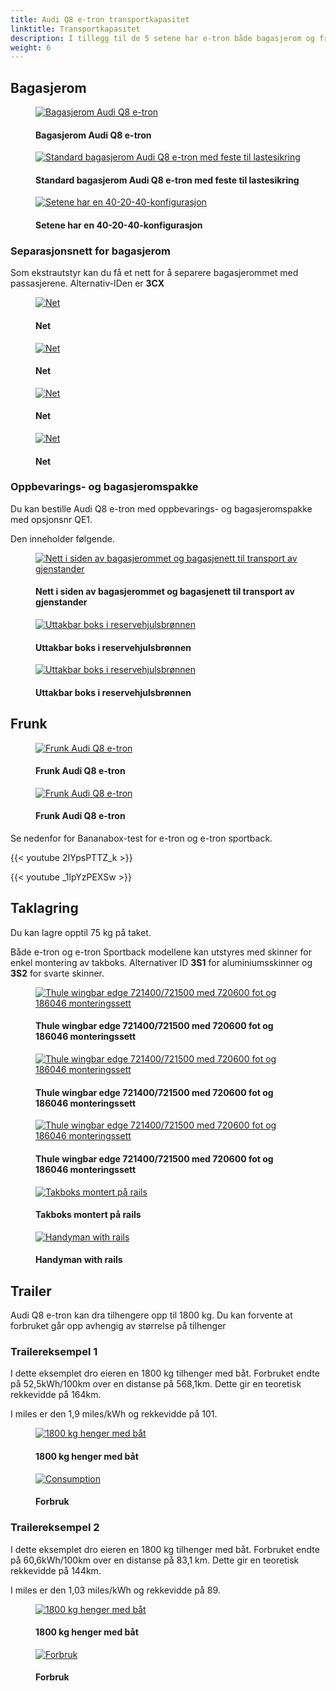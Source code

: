 ```yaml
---
title: Audi Q8 e-tron transportkapasitet 
linktitle: Transportkapasitet 
description: I tillegg til de 5 setene har e-tron både bagasjerom og frunk i tillegg til takoppbevaring og tilhengermuligheter.
weight: 6
---
```

<!-- markdownlint-disable MD033 -->
## Bagasjerom

<figure>
    <a href="https://media.electrichasgoneaudi.net/multimedia/models/e-tron/transportation/trunk_1.jpg">
        <img src="https://media.electrichasgoneaudi.net/multimedia/models/e-tron/transportation/trunk_1s.jpg" alt="Bagasjerom Audi Q8 e-tron" title="Bagasjerom Audi Q8 e-tron">
    </a>
    <figcaption><h4>Bagasjerom Audi Q8 e-tron</h4></figcaption>
</figure>

<figure>
    <a href="https://media.electrichasgoneaudi.net/multimedia/models/e-tron/transportation/trunk_5.jpg">
        <img src="https://media.electrichasgoneaudi.net/multimedia/models/e-tron/transportation/trunk_5s.jpg" alt="Standard bagasjerom Audi Q8 e-tron med feste til lastesikring" title="Standard bagasjerom Audi Q8 e-tron med feste til lastesikring">
    </a>
    <figcaption><h4>Standard bagasjerom Audi Q8 e-tron med feste til lastesikring</h4></figcaption>
</figure>

<figure>
    <a href="https://media.electrichasgoneaudi.net/multimedia/models/e-tron/transportation/trunk_3.jpg">
        <img src="https://media.electrichasgoneaudi.net/multimedia/models/e-tron/transportation/trunk_3s.jpg" alt="Setene har en 40-20-40-konfigurasjon" title="Setene har en 40-20-40-konfigurasjon">
    </a>
    <figcaption><h4>Setene har en 40-20-40-konfigurasjon</h4></figcaption>
</figure>

### Separasjonsnett for bagasjerom

Som ekstrautstyr kan du få et nett for å separere bagasjerommet med passasjerene.
Alternativ-IDen er **3CX**


<figure>
    <a href="https://media.electrichasgoneaudi.net/multimedia/models/e-tron/transportation/net1.jpg">
        <img src="https://media.electrichasgoneaudi.net/multimedia/models/e-tron/transportation/net1s.jpg" alt="Net" title="Net">
    </a>
    <figcaption><h4>Net</h4></figcaption>
</figure>

<figure>
    <a href="https://media.electrichasgoneaudi.net/multimedia/models/e-tron/transportation/net2.jpg">
        <img src="https://media.electrichasgoneaudi.net/multimedia/models/e-tron/transportation/net2s.jpg" alt="Net" title="Net">
    </a>
    <figcaption><h4>Net</h4></figcaption>
</figure>

<figure>
    <a href="https://media.electrichasgoneaudi.net/multimedia/models/e-tron/transportation/net3.jpg">
        <img src="https://media.electrichasgoneaudi.net/multimedia/models/e-tron/transportation/net3s.jpg" alt="Net" title="Net">
    </a>
    <figcaption><h4>Net</h4></figcaption>
</figure>

<figure>
    <a href="https://media.electrichasgoneaudi.net/multimedia/models/e-tron/transportation/net4.jpg">
        <img src="https://media.electrichasgoneaudi.net/multimedia/models/e-tron/transportation/net4s.jpg" alt="Net" title="Net">
    </a>
    <figcaption><h4>Net</h4></figcaption>
</figure>

### Oppbevarings- og bagasjeromspakke

Du kan bestille Audi Q8 e-tron med oppbevarings- og bagasjeromspakke med opsjonsnr QE1.

Den inneholder følgende.

<figure>
    <a href="https://media.electrichasgoneaudi.net/multimedia/models/e-tron/transportation/qe1_1.jpg">
        <img src="https://media.electrichasgoneaudi.net/multimedia/models/e-tron/transportation/qe1_1s.jpg" alt="Nett i siden av bagasjerommet og bagasjenett til transport av gjenstander" title="Nett i siden av bagasjerommet og bagasjenett til transport av gjenstander">
    </a>
    <figcaption><h4>Nett i siden av bagasjerommet og bagasjenett til transport av gjenstander</h4></figcaption>
</figure>

<figure>
    <a href="https://media.electrichasgoneaudi.net/multimedia/models/e-tron/transportation/storagebox_trunk.jpg">
        <img src="https://media.electrichasgoneaudi.net/multimedia/models/e-tron/transportation/storagebox_trunks.jpg" alt="Uttakbar boks i reservehjulsbrønnen" title="Uttakbar boks i reservehjulsbrønnen">
    </a>
    <figcaption><h4>Uttakbar boks i reservehjulsbrønnen</h4></figcaption>
</figure>

<figure>
    <a href="https://media.electrichasgoneaudi.net/multimedia/models/e-tron/transportation/storagebox_trunk_2.jpg">
        <img src="https://media.electrichasgoneaudi.net/multimedia/models/e-tron/transportation/storagebox_trunk_2s.jpg" alt="Uttakbar boks i reservehjulsbrønnen" title="Uttakbar boks i reservehjulsbrønnen">
    </a>
    <figcaption><h4>Uttakbar boks i reservehjulsbrønnen</h4></figcaption>
</figure>

## Frunk

<figure>
    <a href="https://media.electrichasgoneaudi.net/multimedia/models/e-tron/transportation/frunk_1.jpg">
        <img src="https://media.electrichasgoneaudi.net/multimedia/models/e-tron/transportation/frunk_1s.jpg" alt="Frunk Audi Q8 e-tron" title="Frunk Audi Q8 e-tron">
    </a>
    <figcaption><h4>Frunk Audi Q8 e-tron</h4></figcaption>
</figure>

<figure>
    <a href="https://media.electrichasgoneaudi.net/multimedia/models/e-tron/transportation/frunk_2.jpg">
        <img src="https://media.electrichasgoneaudi.net/multimedia/models/e-tron/transportation/frunk_2s.jpg" alt="Frunk Audi Q8 e-tron" title="Frunk Audi Q8 e-tron">
    </a>
    <figcaption><h4>Frunk Audi Q8 e-tron</h4></figcaption>
</figure>

Se nedenfor for Bananabox-test for e-tron og e-tron sportback.

{{< youtube 2IYpsPTTZ_k >}}

{{< youtube _1lpYzPEXSw >}}

## Taklagring

Du kan lagre opptil 75 kg på taket.

Både e-tron og e-tron Sportback modellene kan utstyres med skinner for enkel montering av takboks.
Alternativer ID **3S1** for aluminiumsskinner og **3S2** for svarte skinner.


<figure>
    <a href="https://media.electrichasgoneaudi.net/multimedia/models/e-tron/transportation/rails1.jpg">
        <img src="https://media.electrichasgoneaudi.net/multimedia/models/e-tron/transportation/rails1s.jpg" alt="Thule wingbar edge 721400/721500 med 720600 fot og 186046 monteringssett" title="Thule wingbar edge 721400/721500 med 720600 fot og 186046 monteringssett">
    </a>
    <figcaption><h4>Thule wingbar edge 721400/721500 med 720600 fot og 186046 monteringssett</h4></figcaption>
</figure>

<figure>
    <a href="https://media.electrichasgoneaudi.net/multimedia/models/e-tron/transportation/rails2.jpg">
        <img src="https://media.electrichasgoneaudi.net/multimedia/models/e-tron/transportation/rails2s.jpg" alt="Thule wingbar edge 721400/721500 med 720600 fot og 186046 monteringssett" title="Thule wingbar edge 721400/721500 med 720600 fot og 186046 monteringssett">
    </a>
    <figcaption><h4>Thule wingbar edge 721400/721500 med 720600 fot og 186046 monteringssett</h4></figcaption>
</figure>

<figure>
    <a href="https://media.electrichasgoneaudi.net/multimedia/models/e-tron/transportation/rails3.jpg">
        <img src="https://media.electrichasgoneaudi.net/multimedia/models/e-tron/transportation/rails3s.jpg" alt="Thule wingbar edge 721400/721500 med 720600 fot og 186046 monteringssett" title="Thule wingbar edge 721400/721500 med 720600 fot og 186046 monteringssett">
    </a>
    <figcaption><h4>Thule wingbar edge 721400/721500 med 720600 fot og 186046 monteringssett</h4></figcaption>
</figure>

<figure>
    <a href="https://media.electrichasgoneaudi.net/multimedia/models/e-tron/transportation/roofbox1.jpg">
        <img src="https://media.electrichasgoneaudi.net/multimedia/models/e-tron/transportation/roofbox1s.jpg" alt="Takboks montert på rails" title="Takboks montert på rails">
    </a>
    <figcaption><h4>Takboks montert på rails</h4></figcaption>
</figure>

<figure>
    <a href="https://media.electrichasgoneaudi.net/multimedia/models/e-tron/transportation/handymanrails.jpg">
        <img src="https://media.electrichasgoneaudi.net/multimedia/models/e-tron/transportation/handymanrailss.jpg" alt="Handyman with rails" title="Handyman with rails">
    </a>
    <figcaption><h4>Handyman with rails</h4></figcaption>
</figure>

## Trailer

Audi Q8 e-tron kan dra tilhengere opp til 1800 kg. Du kan forvente at forbruket går opp avhengig av størrelse på tilhenger

### Trailereksempel 1

I dette eksemplet dro eieren en 1800 kg tilhenger med båt. Forbruket endte på 52,5kWh/100km over en distanse
på 568,1km. Dette gir en teoretisk rekkevidde på 164km.

I miles er den 1,9 miles/kWh og rekkevidde på 101.

<figure>
    <a href="https://media.electrichasgoneaudi.net/multimedia/models/e-tron/transportation/trailerexample1b.jpg">
        <img src="https://media.electrichasgoneaudi.net/multimedia/models/e-tron/transportation/trailerexample1bs.jpg" alt="1800 kg henger med båt" title="1800 kg henger med båt">
    </a>
    <figcaption><h4>1800 kg henger med båt</h4></figcaption>
</figure>

<figure>
    <a href="https://media.electrichasgoneaudi.net/multimedia/models/e-tron/transportation/trailerxample1a.jpg">
        <img src="https://media.electrichasgoneaudi.net/multimedia/models/e-tron/transportation/trailerxample1as.jpg" alt="Consumption" title="Forbruk">
    </a>
    <figcaption><h4>Forbruk</h4></figcaption>
</figure>

### Trailereksempel 2

I dette eksemplet dro eieren en 1800 kg tilhenger med båt. Forbruket endte på 60,6kWh/100km over en distanse
på 83,1 km. Dette gir en teoretisk rekkevidde på 144km.

I miles er den 1,03 miles/kWh og rekkevidde på 89.

<figure>
    <a href="https://media.electrichasgoneaudi.net/multimedia/models/e-tron/transportation/trailerexample2b.jpg">
        <img src="https://media.electrichasgoneaudi.net/multimedia/models/e-tron/transportation/trailerexample2bs.jpg" alt="1800 kg henger med båt" title="1800 kg henger med båt">
    </a>
    <figcaption><h4>1800 kg henger med båt</h4></figcaption>
</figure>

<figure>
    <a href="https://media.electrichasgoneaudi.net/multimedia/models/e-tron/transportation/trailerxample2a.jpg">
        <img src="https://media.electrichasgoneaudi.net/multimedia/models/e-tron/transportation/trailerexample2as.jpg" alt="Forbruk" title="Forbruk">
    </a>
    <figcaption><h4>Forbruk</h4></figcaption>
</figure>
